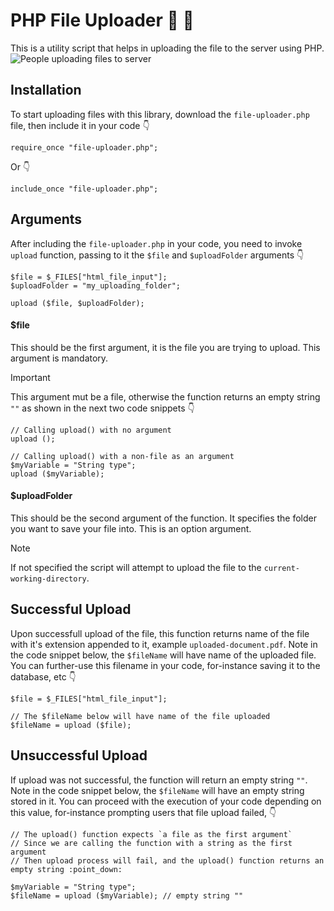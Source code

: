 # PHP File Uploader :file_folder: :open_file_folder:
This is a utility script that helps in uploading the file to the server using PHP.
![People uploading files to server](https://cdni.iconscout.com/illustration/premium/thumb/upload-file-to-cloud-4487405-3722766.png)

## Installation
To start uploading files with this library, download the `file-uploader.php` file, then include it in your code :point_down:
```
require_once "file-uploader.php";
```
Or :point_down:
```
include_once "file-uploader.php";
```

## Arguments
After including the `file-uploader.php` in your code, you need to invoke `upload` function, passing to it the `$file` and `$uploadFolder` arguments :point_down:

```
$file = $_FILES["html_file_input"];
$uploadFolder = "my_uploading_folder";

upload ($file, $uploadFolder);
```
#### $file
This should be the first argument, it is the file you are trying to upload. This argument is mandatory.
> [!IMPORTANT]
> This argument mut be a file, otherwise the function returns an empty string `""` as shown in the next two code snippets :point_down:
```
// Calling upload() with no argument
upload ();
```
```
// Calling upload() with a non-file as an argument
$myVariable = "String type";
upload ($myVariable);
```


#### $uploadFolder
This should be the second argument of the function. It specifies the folder you want to save your file into. This is an option argument.
> [!NOTE]
> If not specified the script will attempt to upload the file to the `current-working-directory`.

## Successful Upload
Upon successfull upload of the file, this function returns name of the file with it's extension appended to it, example `uploaded-document.pdf`. Note in the code snippet below, the `$fileName` will have name of the uploaded file. You can further-use this filename in your code, for-instance saving it to the database, etc :point_down:
```
$file = $_FILES["html_file_input"];

// The $fileName below will have name of the file uploaded
$fileName = upload ($file);
```

## Unsuccessful Upload
If upload was not successful, the function will return an empty string `""`. Note in the code snippet below, the `$fileName` will have an empty string stored in it. You can proceed with the execution of your code depending on this value, for-instance prompting users that file upload failed, :point_down:
```
// The upload() function expects `a file as the first argument`
// Since we are calling the function with a string as the first argument
// Then upload process will fail, and the upload() function returns an empty string :point_down:

$myVariable = "String type";
$fileName = upload ($myVariable); // empty string ""
```